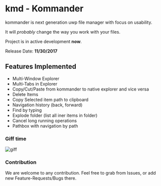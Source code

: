 
# kmd - Kommander
kommander is next generation uwp file manager with focus on usability. 

It will *probably* change the way you work with your files.

Project is in active development **now**.

Release Date: **11/30/2017**

## Features Implemented

* Multi-Window Explorer
* Multi-Tabs in Explorer
* Copy/Cut/Paste from kommander to native explorer and vice versa
* Delete Items
* Copy Selected item path to clipboard
* Navigation history (back, forward)
* Find by typing
* Explode folder (list all iner items in folder)
* Cancel long running operations
* Pathbox with navigation by path

### Giff time
![giff](https://thumbs.gfycat.com/SnappyIncredibleGermanspitz-size_restricted.gif)

### Contribution

We are welcome to any contribution. Feel free to grab from Issues, or add new Feature-Requests/Bugs there.
